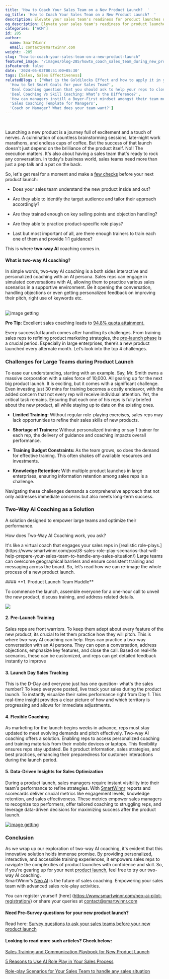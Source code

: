 ```yaml
---
title: 'How to Coach Your Sales Team on a New Product Launch?  '
og_title: 'How to Coach Your Sales Team on a New Product Launch?  '
description: Elevate your sales team's readiness for product launches using interactive two-way AI coaching. Overcome challenges, optimize training, and maximize success!  
og_description: Elevate your sales team's readiness for product launches using interactive two-way AI coaching. Overcome challenges, optimize training, and maximize success! 
categories: ["ACM"]
id: 285
author:
  name: SmartWinnr
  email: contact@smartwinnr.com
weight: -285
slug: "how-to-coach-your-sales-team-on-a-new-product-launch"
featured_image: "/images/blog-285/howto_coach_sales_team_during_new_product_launch_final.gif"
isFeatured: false
date: '2024-05-03T00:51:00+05:30'
tags: [Sales, Sales Effectiveness]
relatedBlogs : ['What is the Goldilocks Effect and how to apply it in your business?',
  'How to Set Smart Goals for your Sales Team?',
  'Deal Coaching question that you should ask to help your reps to close more deals',
  'Deal Coaching Vs Skill Coaching: What’s the Difference?',
  'How can managers instill a Buyer-First mindset amongst their team members?',
  'Sales Coaching Template for Managers',
  'Coach or Manager? What does your team want?']
---
```


<br>  

Launching a new product is a journey full of excitement and a touch of nerves. A culmination of countless brainstorming sessions, late-night work marathons, and endless cups of coffee. But the success of that launch doesn't just depend on the brilliance of the product itself. No!! The execution matters. It's also about having a sales team that's ready to rock any conversation. In today's business world, sales teams need more than just a pep talk and a pat on the back.  <br>

So, let's get real for a moment and make a [few checks](https://www.smartwinnr.com/post/survey-questions-to-ask-your-sales-team-before-new-product-launch-training/) before your next product launch: 
<br>

<ul class="ml_checked_list">

  <li>
  <p>Does your sales team understand the new product inside and out?</p></li>
    <li><p>Are they able to identify the target audience and tailor their approach accordingly?</p></li>
    <li><p>Are they trained enough on key selling points and objection handling?</p></li>
    <li><p>Are they able to practice product-specific role plays?</p></li>
    <li><p>Last but most important of all, are there enough trainers to train each one of them and provide 1:1 guidance?</p>
    </li> 

</ul>

This is where <b>two-way AI </b> coaching comes in. 
<h4 class="ml-margin-top-bottom20">What is two-way AI coaching?</h4>
<p>In simple words, two-way AI coaching is a both sides interactive and personalized coaching with an AI persona. Sales reps can engage in simulated conversations with AI, allowing them to practice various sales scenarios in a supportive environment. Be it opening the conversation, handling objections or even getting personalized feedback on improving their pitch, right use of keywords etc.</P>

<br>

<img src="/images/blog-285/2way_roleplay.png" alt="image getting"/>

<div class="ml_pro_tip ml-margin-bottom20">
  <p><b>Pro Tip:</b> Excellent sales coaching leads to <a href="https://www.smartwinnr.com/post/sales-coaching-playbook-part-1-competency-framework/" target="_blank">94.8% quota attainment.</a></p> 
</div>

 Every successful launch comes after handling its challenges. From training sales reps to refining product marketing strategies, the [pre-launch phase](https://www.smartwinnr.com/solutions/new-product-launch/) is a 
 crucial period. Especially in large enterprises, there’s a new product launched every alternate month. Let’s 
 look into the top 4 challenges.



<h3>Challenges for Large Teams during Product Launch</h3> 

<p>To ease our understanding, starting with an example. Say, Mr. Smith owns a massive corporation with a sales force of 10,000. All gearing up for the next big product launch. It is exciting, but it comes with a significant challenge. Even investing just 30 mins for training becomes a costly endeavor, with the added concern that not every rep will receive individual attention. Yet, the critical task remains. Ensuring that each one of his reps is fully briefed about the new product, all while staying up to date on the existing ones.</p>

<ul>
<li><p><b>Limited Training:</b> Without regular role-playing exercises, sales reps may lack opportunities to refine their sales skills of new products.</P></li>
<li><p><b>Shortage of Trainers: </b> Without personalized training or say 1 trainer for each rep, the delivery of guidance and coaching impacts overall performance.</P></li>
<li><p><b>Training Budget Constraints: </b>As the team grows, so does the demand for effective training. This often shakes off available resources and investments.</P></li>
<li><p><b>Knowledge Retention: </b> With multiple product launches in large enterprises, ensuring information retention among sales reps is a challenge.</P></li>
</ul> 

Navigating these challenges demands a comprehensive approach that not only addresses immediate concerns but also meets long-term success.<br>

<h3>Two-Way AI Coaching as a Solution</h3>

<p>A solution designed to empower large teams and optimize their performance.</p>

<p>How does Two-Way AI Coaching work, you ask?</p>

<p>It's like a virtual coach that engages your sales reps in [realistic role-plays.] (https://www.smartwinnr.com/post/8-sales-role-play-scenarios-that-will-help-prepare-your-sales-team-to-handle-any-sales-situation/) Large teams can overcome geographical barriers and ensure consistent training and messaging across the board. So, let’s read how we can re-image the whole process of a new product launch.<p>
#### **1. Product Launch Team Huddle**

To commence the launch, assemble everyone for a one-hour call to unveil the new product, discuss training, and address related details.


<img src="/images/blog-285/sales_role_play_product_launch.png">

#### **2. Pre-Launch Training** 

Sales reps are front warriors. To keep them adept about every feature of the new product, its crucial to let them practice how they will pitch. This is where two-way AI coaching can help. Reps can practice a two-way conversation with an AI persona. They can open a conversation, address objections, emphasize key features, and close the call. Based on real-life scenarios, these can be customized, and reps can get detailed feedback instantly to improve

#### **3. Launch Day Sales Tracking** 

This is the D-Day and everyone just has one question- what's the sales number? To keep everyone posted, live track your sales during the product launch. To instantly visualize their sales performance right from Day 1. This real-time insight provides a clear picture of how and which territory is progressing and allows for immediate adjustments.

#### **4. Flexible Coaching**

As marketing for the launch begins weeks in advance, reps must stay updated to meet evolving demands and pitch effectively. Two-way AI coaching offers a solution. Enabling reps to access personalized coaching and training materials from their mobile devices or laptops. This flexibility ensures reps stay updated. Be it product information, sales strategies, and best practices, enhancing their preparedness for customer interactions during the launch period.


#### **5. Data-Driven Insights for Sales Optimization**

During a product launch, sales managers require instant visibility into their team's performance to 
refine strategies. With <a href="https://www.smartwinnr.com/product/two-way-ai-role-plays/">SmartWinnr</a>  reports and scorecards deliver crucial metrics like engagement levels, knowledge retention, and sales effectiveness. These metrics empower sales managers to recognize top performers, offer tailored coaching to struggling reps, and leverage data-driven decisions for maximizing success after the product launch.

<a href="https://www.smartwinnr.com/neo-ai-pilot-registration/">
    <img src="/images/blog-285/twowayAIroleplay_smartwinnr.png" alt="image getting">
</a>
<h3 class="ml-bold-text ml-margin-top-bottom15">Conclusion</h3>

As we wrap up our exploration of two-way AI coaching, it's evident that this innovative solution holds immense promise. By providing personalized, interactive, and accessible training experiences, it empowers sales reps to navigate the complexities of product launches with confidence and skill. So, if you're gearing up for your next
 [product launch,](https://www.smartwinnr.com/post/sales-training-and-communication-playbook-for-new-product-launch/) feel free to try our two-way AI coaching. <br>
 SmartWinnr’s [Neo AI](https://www.smartwinnr.com/product/two-way-ai-role-plays/) is the future of sales coaching. Empowering your sales team with advanced sales role-play activities.


  You can register yourself [here] (https://www.smartwinnr.com/neo-ai-pilot-registration/) or share your queries at <a href="mailto:contact@smartwinnr.com"><span>contact@smartwinnr.com</span></a>

  <h4 class="ml-bold-text ml-margin-top-bottom20">Need Pre-Survey questions for your new product launch?</h4> 

  Read here: [Survey questions to ask your sales teams before your new product launch](https://www.smartwinnr.com/post/survey-questions-to-ask-your-sales-team-before-new-product-launch-training/)

   <h4 class="ml-bold-text ml-margin-top-bottom20">Looking to read more such articles? Check below:</h4>

   [Sales Training and Communication Playbook for New Product Launch](https://www.smartwinnr.com/post/sales-training-and-communication-playbook-for-new-product-launch/)

  [ 5 Reasons to Use AI Role Play in Your Sales Process](https://www.smartwinnr.com/post/5-reasons-to-use-ai-role-play-in-your-sales-process/)

  [Role-play Scenarios for Your Sales Team to handle any sales situation](https://www.smartwinnr.com/post/8-sales-role-play-scenarios-that-will-help-prepare-your-sales-team-to-handle-any-sales-situation/)







